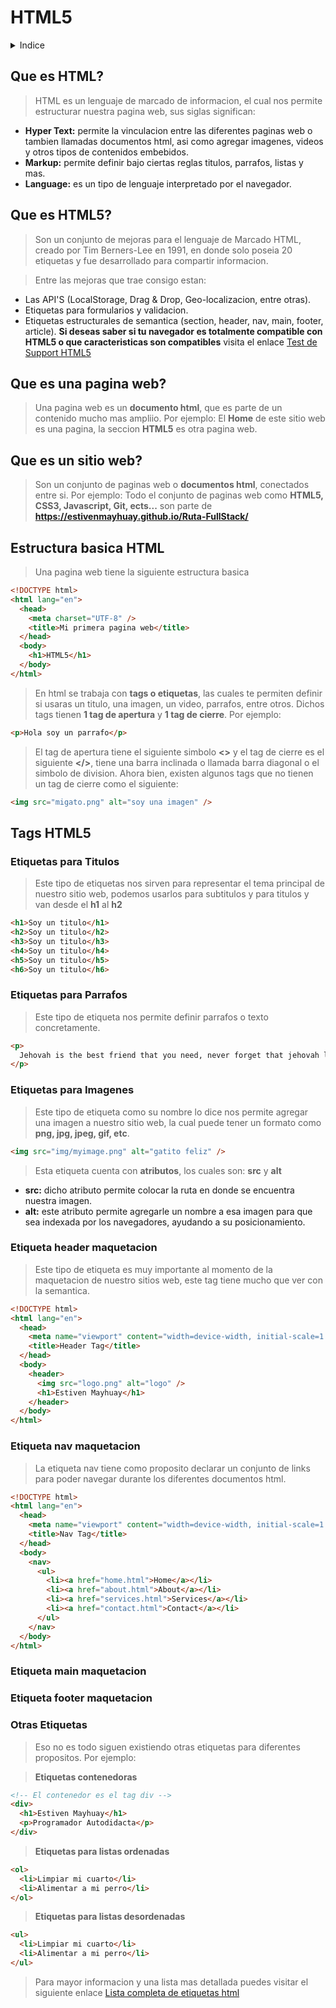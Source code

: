 # **HTML5**

<details class="contentIndice">
  <summary class="contentIndice__title main">Indice</summary>

  <ul class="indice">
    <li class="indice__item"><a href="#id-html">Que es HTML?</a></li>
    <li class="indice__item"><a href="#id-html5">Que es HTML5?</a></li>
    <li class="indice__item"><a href="#id-sitio-web">Que es una sitio web?</a></li>
    <li class="indice__item"><a href="#id-pagina-web">Que es una pagina web?</a></li>
    <li class="indice__item"><a href="#structure-html">Estructura basica html</a></li>
  </ul>

  <details class="contentIndice second">
    <summary class="contentIndice__title">Tags html5</summary>
    <ul class="indice">
      <li class="indice__item"><a href="#tag-title">Etiquetas para titulos</a></li>
      <li class="indice__item"><a href="#tag-parrafo">Etiquetas para parrafos</a></li>
      <li class="indice__item"><a href="#tag-img">Etiquetas para imagenes</a></li>
      <li class="indice__item"><a href="#tag-header">Etiqueta header maquetacion</a></li>
      <li class="indice__item"><a href="#tag-nav">Etiqueta nav maquetacion</a></li>
      <li class="indice__item"><a href="#tag-main">Etiqueta main maquetacion</a></li>
      <li class="indice__item"><a href="#tag-footer">Etiqueta footer maquetacion</a></li>
      <li class="indice__item"><a href="#other-tags">Otras etiquetas</a></li>
    </ul>
  </details>
</details>

<a id="id-html"></a>

## **Que es HTML?**

> HTML es un lenguaje de marcado de informacion, el cual nos permite estructurar nuestra pagina web, sus siglas significan:

<ul class="lista">
  <li><strong>Hyper Text:</strong> permite la vinculacion entre las diferentes paginas web o tambien llamadas documentos html, asi como agregar imagenes, videos y otros tipos de contenidos embebidos.</li>
  <li><strong>Markup:</strong> permite definir bajo ciertas reglas titulos, parrafos, listas y mas.</li>
  <li><strong>Language:</strong> es un tipo de lenguaje interpretado por el navegador.</li>
</ul>

<a id="id-html5"></a>

## **Que es HTML5?**

> Son un conjunto de mejoras para el lenguaje de Marcado HTML, creado por Tim Berners-Lee en 1991, en donde solo poseia 20 etiquetas y fue desarrollado para compartir informacion.

> Entre las mejoras que trae consigo estan:

<ul class="lista">
  <li>Las API'S (LocalStorage, Drag & Drop, Geo-localizacion, entre otras).</li>
  <li>Etiquetas para formularios y validacion.</li>
  <li>
    Etiquetas estructurales de semantica (section, header, nav, main, footer, article). <strong>Si deseas saber si tu navegador es totalmente compatible con HTML5 o que caracteristicas son compatibles</strong> visita el enlace <a href="https://html5test.com/" target="_blank" class="links">Test de Support HTML5</a>
  </li>
</ul>

<a id="id-pagina-web"></a>

## **Que es una pagina web?**

> Una pagina web es un **documento html**, que es parte de un contenido mucho mas ampliio. Por ejemplo: El **Home** de este sitio web es una pagina, la seccion **HTML5** es otra pagina web.

<a id="id-sitio-web"></a>

## **Que es un sitio web?**

> Son un conjunto de paginas web o **documentos html**, conectados entre si. Por ejemplo: Todo el conjunto de paginas web como **HTML5, CSS3, Javascript, Git, ects...** son parte de **https://estivenmayhuay.github.io/Ruta-FullStack/**

<a id="structure-html"></a>

## **Estructura basica HTML**

> Una pagina web tiene la siguiente estructura basica

```html
<!DOCTYPE html>
<html lang="en">
  <head>
    <meta charset="UTF-8" />
    <title>Mi primera pagina web</title>
  </head>
  <body>
    <h1>HTML5</h1>
  </body>
</html>
```

> En html se trabaja con **tags o etiquetas**, las cuales te permiten definir si usaras un titulo, una imagen, un video, parrafos, entre otros. Dichos tags tienen **1 tag de apertura** y **1 tag de cierre**. Por ejemplo:

```html
<p>Hola soy un parrafo</p>
```

> El tag de apertura tiene el siguiente simbolo **<>** y el tag de cierre es el siguiente **</>**, tiene una barra inclinada o llamada barra diagonal o el simbolo de division. Ahora bien, existen algunos tags que no tienen un tag de cierre como el siguiente:

```html
<img src="migato.png" alt="soy una imagen" />
```

## **Tags HTML5**

<a id="tag-title"></a>

### **Etiquetas para Titulos**

> Este tipo de etiquetas nos sirven para representar el tema principal de nuestro sitio web, podemos usarlos para subtitulos y para titulos y van desde el **h1** al **h2**

```html
<h1>Soy un titulo</h1>
<h2>Soy un titulo</h2>
<h3>Soy un titulo</h3>
<h4>Soy un titulo</h4>
<h5>Soy un titulo</h5>
<h6>Soy un titulo</h6>
```

<a id="tag-parrafo"></a>

### **Etiquetas para Parrafos**

> Este tipo de etiqueta nos permite definir parrafos o texto concretamente.

```html
<p>
  Jehovah is the best friend that you need, never forget that jehovah love you.
</p>
```

<a id="tag-img"></a>

### **Etiquetas para Imagenes**

> Este tipo de etiqueta como su nombre lo dice nos permite agregar una imagen a nuestro sitio web, la cual puede tener un formato como **png, jpg, jpeg, gif, etc**.

```html
<img src="img/myimage.png" alt="gatito feliz" />
```

> Esta etiqueta cuenta con **atributos**, los cuales son: **src** y **alt**

<ul class="lista">
  <li><strong>src:</strong> dicho atributo permite colocar la ruta en donde se encuentra nuestra imagen.</li>
  <li><strong>alt:</strong> este atributo permite agregarle un nombre a esa imagen para que sea indexada por los navegadores, ayudando a su posicionamiento.</li>
</ul>

<a id="tag-header"></a>

### **Etiqueta header maquetacion**

> Este tipo de etiqueta es muy importante al momento de la maquetacion de nuestro sitios web, este tag tiene mucho que ver con la semantica.

```html
<!DOCTYPE html>
<html lang="en">
  <head>
    <meta name="viewport" content="width=device-width, initial-scale=1.0" />
    <title>Header Tag</title>
  </head>
  <body>
    <header>
      <img src="logo.png" alt="logo" />
      <h1>Estiven Mayhuay</h1>
    </header>
  </body>
</html>
```

<a id="tag-nav"></a>

### **Etiqueta nav maquetacion**

> La etiqueta nav tiene como proposito declarar un conjunto de links para poder navegar durante los diferentes documentos html.

```html
<!DOCTYPE html>
<html lang="en">
  <head>
    <meta name="viewport" content="width=device-width, initial-scale=1.0" />
    <title>Nav Tag</title>
  </head>
  <body>
    <nav>
      <ul>
        <li><a href="home.html">Home</a></li>
        <li><a href="about.html">About</a></li>
        <li><a href="services.html">Services</a></li>
        <li><a href="contact.html">Contact</a></li>
      </ul>
    </nav>
  </body>
</html>
```

<a id="tag-main"></a>

### **Etiqueta main maquetacion**

<a id="tag-footer"></a>

### **Etiqueta footer maquetacion**

<a id="other-tags"></a>

### **Otras Etiquetas**

> Eso no es todo siguen existiendo otras etiquetas para diferentes propositos. Por ejemplo:

> **Etiquetas contenedoras**

```html
<!-- El contenedor es el tag div -->
<div>
  <h1>Estiven Mayhuay</h1>
  <p>Programador Autodidacta</p>
</div>
```

> **Etiquetas para listas ordenadas**

```html
<ol>
  <li>Limpiar mi cuarto</li>
  <li>Alimentar a mi perro</li>
</ol>
```

> **Etiquetas para listas desordenadas**

```html
<ul>
  <li>Limpiar mi cuarto</li>
  <li>Alimentar a mi perro</li>
</ul>
```

> Para mayor informacion y una lista mas detallada puedes visitar el siguiente enlace <a href="https://developer.mozilla.org/en-US/docs/Web/HTML/Element" target="_blank" class="links">Lista completa de etiquetas html</a>
